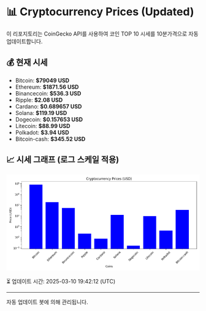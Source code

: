 
# 📊 Cryptocurrency Prices (Updated)

이 리포지토리는 CoinGecko API를 사용하여 코인 TOP 10 시세를 10분가격으로 자동 업데이트합니다.

## 💰 현재 시세
- Bitcoin: **$79049 USD**
- Ethereum: **$1871.56 USD**
- Binancecoin: **$536.3 USD**
- Ripple: **$2.08 USD**
- Cardano: **$0.689657 USD**
- Solana: **$119.19 USD**
- Dogecoin: **$0.157653 USD**
- Litecoin: **$88.99 USD**
- Polkadot: **$3.94 USD**
- Bitcoin-cash: **$345.52 USD**

## 📈 시세 그래프 (로그 스케일 적용)
![Crypto Prices](crypto_prices.png)

⏳ 업데이트 시간: 2025-03-10 19:42:12 (UTC)

---
자동 업데이트 봇에 의해 관리됩니다.

